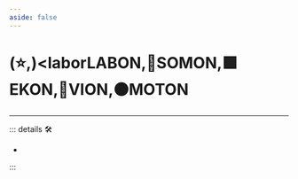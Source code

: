 ```yaml
---
aside: false
---
```

# (⭐,)<laborLABON</labor>,🔷<soma>SOMON</soma>,🟩<ekos>EKON</ekos>,🔻<via>VION</via>,🟠<motor>MOTON</motor>

---

<!-- =================================================== -->
<!-- =================================================== -->
<!-- =================================================== -->
<!-- =================================================== -->
<!-- =================================================== -->
::: details 🛠

-

:::